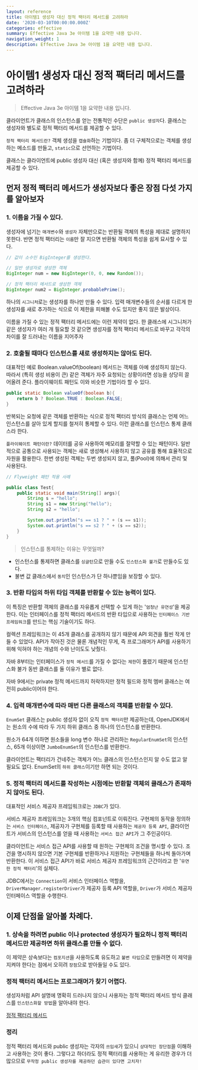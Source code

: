```yaml
---
layout: reference
title: 아이템1 생성자 대신 정적 팩터리 메서드를 고려하라
date: '2020-03-10T00:00:00.000Z'
categories: effective
summary: Effective Java 3e 아이템 1을 요약한 내용 입니다.
navigation_weight: 1
description: Effective Java 3e 아이템 1을 요약한 내용 입니다.
---
```


# 아이템1 생성자 대신 정적 팩터리 메서드를 고려하라

> Effective Java 3e 아이템 1을 요약한 내용 입니다.

클라이언트가 클래스의 인스턴스를 얻는 전통적인 수단은 `public 생성자`다. 클래스는 생성자와 별도로 정적 팩터리 메서드를 제공할 수 있다.

`정적 팩터리 메서드란?` 객체 생성을 `캡슐화`하는 기법이다. 좀 더 구체적으로는 객체를 생성하는 메소드를 만들고, `static`으로 선언하는 기법이다.

클래스는 클라이언트에 public 생성자 대신 \(혹은 생성자와 함께\) 정적 팩터리 메서드를 제공할 수 있다.

## 먼저 정적 팩터리 메서드가 생성자보다 좋은 장점 다섯 가지를 알아보자

### 1. 이름을 가질 수 있다.

생성자에 넘기는 `매개변수`와 `생성자` 자체만으로는 반환될 객체의 특성을 제대로 설명하지 못한다. 반면 정적 팩터리는 `이름`만 잘 지으면 반환될 객체의 특성을 쉽게 묘사할 수 있다.

```java
// 값이 소수인 BigInteger를 생성한다. 

// 일반 생성자로 생성한 객체
BigInteger num = new BigInteger(0, 0, new Random()); 

// 정적 팩터리 메서드로 생성한 객체
BigInteger num2 = BigInteger.probablePrime();
```

하나의 `시그니처`로는 생성자를 하나만 만들 수 있다. 입력 매개변수들의 순서를 다르게 한 생성자를 새로 추가하는 식으로 이 제한을 피해볼 수도 있지만 좋지 않은 발상이다.

이름을 가질 수 있는 정적 팩터리 메서드에는 이런 제약이 없다. 한 클래스에 시그니처가 같은 생성자가 여러 개 필요할 것 같으면 생성자를 정적 팩터리 메서드로 바꾸고 각각의 차이를 잘 드러내는 이름을 지어주자

### 2. 호출될 때마다 인스턴스를 새로 생성하지는 않아도 된다.

대표적인 예로 Boolean.valueOf\(boolean\) 메서드는 객체를 아예 생성하지 않는다. 따라서 \(특히 생성 비용이 큰\) 같은 객체가 자주 요청되는 상황이라면 성능을 상당히 끌어올려 준다. 플라이웨이트 패턴도 이와 비슷한 기법이라 할 수 있다.

```java
public static Boolean valueOf(boolean b){
    return b ? Boolean.TRUE : Boolean.FALSE;
}
```

반복되는 요청에 같은 객체를 반환하는 식으로 정적 팩터리 방식의 클래스는 언제 어느 인스턴스를 살아 있게 할지를 철저히 통제할 수 있다. 이런 클래스를 인스턴스 통제 클래스라 한다.

`플라이웨이트 패턴이란?` 데이터를 공유 사용하여 메모리를 절약할 수 있는 패턴이다. 일반적으로 공통으로 사용되는 객체는 새로 생성해서 사용하지 않고 공유를 통해 효율적으로 자원을 활용한다. 한번 생성된 객체는 두번 생성되지 않고, 풀\(Pool\)에 의해서 관리 및 사용된다.

```java
// Flyweight 패턴 적용 사례

public class Test{
    public static void main(String[] args){
        String s = "hello";
        String s1 = new String("hello");
        String s2 = "hello";

        System.out.println("s == s1 ? " + (s == s1));
        System.out.println("s == s2 ? " + (s == s2));
    }
}
```

> 인스턴스를 통제하는 이유는 무엇일까?

* 인스턴스를 통제하면 클래스를 `싱글턴`으로 만들 수도 `인스턴스화 불가`로 만들수도 있다.
* 불변 값 클래스에서 `동치`인 인스턴스가 단 하나뿐임을 보장할 수 있다.

### 3. 반환 타입의 하위 타입 객체를 반환할 수 있는 능력이 있다.

이 특징은 반환할 객체의 클래스를 자유롭게 선택할 수 있게 하는 '`엄청난 유연성`'을 제공한다. 이는 인터페이스를 정적 팩터리 메서드의 반환 타입으로 사용하는 `인터페이스 기반 프레임워크`를 만드는 핵심 기술이기도 하다.

컬렉션 프레임워크는 이 45개 클래스를 공개하지 않기 때문에 API 외견을 훨씬 작게 만들 수 있었다. API가 작아진 것은 물론 개념적인 무게, 즉 프로그래머가 API를 사용하기 위해 익혀야 하는 개념의 수와 난이도도 낮췄다.

자바 8부터는 인터페이스가 `정적 메서드`를 가질 수 없다는 `제한`이 풀렸기 때문에 인스턴스화 불가 동반 클래스를 둘 이유가 별로 없다.

자바 9에서는 private 정적 메서드까지 허락하지만 정적 필드와 정적 멤버 클래스는 여전히 public이어야 한다.

### 4. 입력 매개변수에 따라 매번 다른 클래스의 객체를 반환할 수 있다.

`EnumSet` 클래스는 public 생성자 없이 오직 `정적 팩터리`만 제공하는데, OpenJDK에서는 원소의 수에 따라 두 가지 하위 클래스 중 하나의 인스턴스를 반환한다.

원소가 64개 이하면 원소들을 long 변수 하나로 관리하는 `RegularEnumSet`의 인스턴스, 65개 이상이면 `JumboEnumSet`의 인스턴스를 반환한다.

클라이언트는 팩터리가 건네주는 객체가 어느 클래스의 인스턴스인지 알 수도 없고 알 필요도 없다. EnumSet의 `하위 클래스`이기만 하면 되는 것이다.

### 5. 정적 팩터리 메서드를 작성하는 시점에는 반환할 객체의 클래스가 존재하지 않아도 된다.

대표적인 서비스 제공자 프레임워크로는 `JDBC`가 있다.

서비스 제공자 프레임워크는 3개의 핵심 컴포넌트로 이뤄진다. 구현체의 동작을 정의하는 `서비스 인터페이스`, 제공자가 구현체를 등록할 때 사용하는 `제공자 등록 API`, 클라이언트가 서비스의 인스턴스를 얻을 때 사용하는 `서비스 접근 API`가 그 주인공이다.

클라이언트는 서비스 접근 API를 사용할 때 원하는 구현체의 조건을 명시할 수 있다. 조건을 명시하지 않으면 기본 구현체를 반환하거나 지원하는 구현체들을 하나씩 돌아가며 반환한다. 이 서비스 접근 API가 바로 서비스 제공자 프레임워크의 근간이라고 한 '`유연한 정적 팩터리`'의 실체다.

JDBC에서는 `Connection`이 서비스 인터페이스 역할을, `DriverManager.registerDriver`가 제공자 등록 API 역할을, `Driver`가 서비스 제공자 인터페이스 역할을 수행한다.

## 이제 단점을 알아볼 차례다.

### 1. 상속을 하려면 public 이나 protected 생성자가 필요하니 정적 팩터리 메서드만 제공하면 하위 클래스를 만들 수 없다.

이 제약은 상속보다는 `컴포지션`을 사용하도록 유도하고 `불변 타입`으로 만들려면 이 제약을 지켜야 한다는 점에서 오히려 `장점`으로 받아들일 수도 있다.

### 정적 팩터리 메서드는 프로그래머가 찾기 어렵다.

생성자처럼 API 설명에 명확히 드러나지 않으니 사용자는 정적 팩터리 메서드 방식 클래스를 `인스턴스화할 방법`을 알아내야 한다.

[정적 팩터리 메서드](https://www.notion.so/2fe7e1dc7efb4bce8e489ebf8f2c08d5)

### 정리

정적 팩터리 메서드와 public 생성자는 각자의 `쓰임새`가 있으니 `상대적인 장단점`을 이해하고 사용하는 것이 좋다. 그렇다고 하더라도 정적 팩터리를 사용하는 게 유리한 경우가 더 많으므로 `무작정 public 생성자를 제공하던 습관이 있다면 고치자!`

